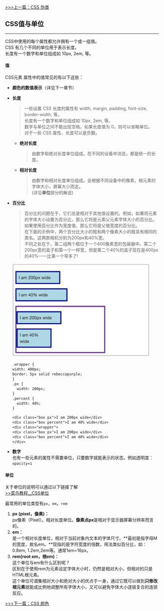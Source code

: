 [>>>上一篇：CSS 伪类](../../lib/CSS/CSS伪类.md)

## CSS值与单位
---
CSS中使用的每个属性都允许拥有一个或一组值。   
CSS 有几个不同的单位用于表示长度。  
长度有一个数字和单位组成如 10px, 2em, 等。  

#### 值
CSS元素 属性中的值常见的有以下这些：
- **颜色的数值表示**（详见下一章节）
- **长度**  
  >一些设置 CSS 长度的属性有 width, margin, padding, font-size, border-width, 等。  
长度有一个数字和单位组成如 10px, 2em, 等。  
数字与单位之间不能出现空格。如果长度值为 0，则可以省略单位。  
对于一些 CSS 属性，长度可以是负数。  

  - **绝对长度**  
    >由数字和绝对长度单位组成。在不同的设备中浏览，都是统一的长度。

  - **相对长度**  
    >由数字和相对长度单位组成。会根据不同设备中的像素，根元素的字体大小，屏幕大小而定。  
  (详见**单位**部分的解说)

- **百分比**  
  >百分比的问题在于，它们总是相对于其他值设置的。例如，如果将元素的字体大小设置为百分比，那么它将是元素父元素字体大小的百分比。如果使用百分比作为宽度值，那么它将是父值宽度的百分比。  
  在下面的示例中，两个百分比大小的框和两个像素大小的框具有相同的类名。这两款相机分别为200px和40%宽。  
  不同之处在于，第二组两个框位于一个400像素宽的包装器中。第二个200px宽的盒子和第一个一样宽，但是第二个40%的盒子现在是400px的40%——比第一个窄多了!  
  <img src="../../img/values01.png" width="450"/>  

  ```
  .wrapper {
  width: 400px;
  border: 5px solid rebeccapurple;
  }
  .px {
    width: 200px;
  }
  .percent {
    width: 40%;
  }
  ```
  ```
  <div class="box px">I am 200px wide</div>
  <div class="box percent">I am 40% wide</div>
  <div class="wrapper">
  <div class="box px">I am 200px wide</div>
  <div class="box percent">I am 40% wide</div>
  </div>
  ```
- **数字**  
  也有一些元素的属性不需要单位，只要数字就能表示的状态。例如透明度：`opacity=1`


#### 单位
关于单位的说明可以通过以下链接了解  
[>>菜鸟教程__CSS单位](https://www.runoob.com/cssref/css-units.html)

最常用的单位类型有`px`，`em`，`rem`  
1. **px (pixel，像素)：**  
  px像素（Pixel）。相对长度单位。**像素点px**是相对于显示器屏幕分辨率而言的。
1. **em：**  
  是一个相对长度单位，相对于当前对象内文本的字体尺寸。**最初是指字母M的宽度，故名em。**现指的是字符宽度的倍数，用法类似百分比，如：0.8em, 1.2em,2em等。通常1em=16px。
1. **rem(root em，根em)：**  
这个单位与em有什么区别呢？  
区别在于使用rem为元素设定字体大小时，仍然是相对大小，但相对的只是HTML根元素。  
这个单位可谓集相对大小和绝对大小的优点于一身，通过它既可以做到**只修改根元素**就能成比例地调整所有字体大小，又可以避免字体大小逐层复合的连锁反应。

[>>>下一篇：CSS 颜色](../../lib/CSS/CSS颜色.md)
